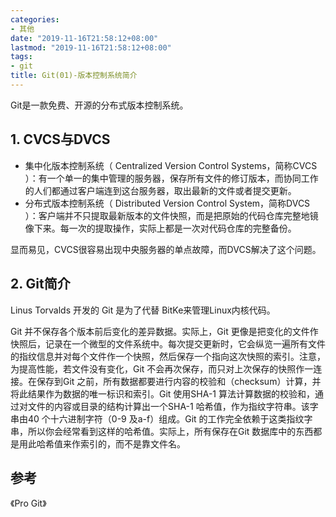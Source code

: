 ```yaml
---
categories:
- 其他
date: "2019-11-16T21:58:12+08:00"
lastmod: "2019-11-16T21:58:12+08:00"
tags:
- git
title: Git(01)-版本控制系统简介
---
```


Git是一款免费、开源的分布式版本控制系统。

## 1. CVCS与DVCS ##

* 集中化版本控制系统（ Centralized Version Control Systems，简称CVCS ）：有一个单一的集中管理的服务器，保存所有文件的修订版本，而协同工作的人们都通过客户端连到这台服务器，取出最新的文件或者提交更新。
* 分布式版本控制系统（ Distributed Version Control System，简称DVCS ）：客户端并不只提取最新版本的文件快照，而是把原始的代码仓库完整地镜像下来。每一次的提取操作，实际上都是一次对代码仓库的完整备份。

显而易见，CVCS很容易出现中央服务器的单点故障，而DVCS解决了这个问题。

## 2. Git简介 ##

Linus Torvalds 开发的 Git 是为了代替 BitKe来管理Linux内核代码。

Git 并不保存各个版本前后变化的差异数据。实际上，Git 更像是把变化的文件作快照后，记录在一个微型的文件系统中。每次提交更新时，它会纵览一遍所有文件的指纹信息并对每个文件作一个快照，然后保存一个指向这次快照的索引。注意，为提高性能，若文件没有变化，Git 不会再次保存，而只对上次保存的快照作一连接。在保存到Git 之前，所有数据都要进行内容的校验和（checksum）计算，并将此结果作为数据的唯一标识和索引。Git 使用SHA-1 算法计算数据的校验和，通过对文件的内容或目录的结构计算出一个SHA-1 哈希值，作为指纹字符串。该字串由40 个十六进制字符（0-9 及a-f）组成。Git 的工作完全依赖于这类指纹字串，所以你会经常看到这样的哈希值。实际上，所有保存在Git 数据库中的东西都是用此哈希值来作索引的，而不是靠文件名。

## 参考 ##

《Pro Git》
